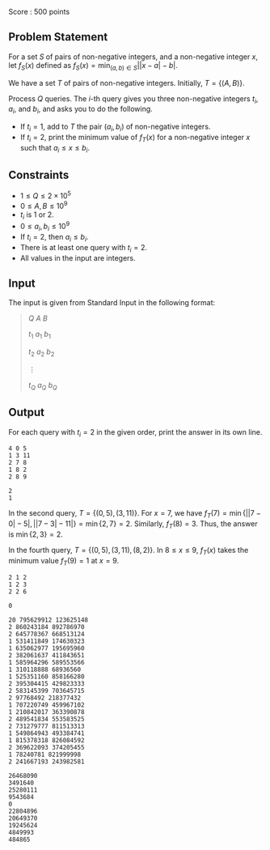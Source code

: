 Score : $500$ points

## Problem Statement

For a set $S$ of pairs of non-negative integers, and a non-negative integer $x$, let $f_S(x)$ defined as $\displaystyle f_S(x)=\min_{(a, b) \in S} \left| \left| x-a \right| - b \right|$.

We have a set $T$ of pairs of non-negative integers. Initially, $T=\lbrace (A, B)\rbrace$.

Process $Q$ queries. The $i$-th query gives you three non-negative integers $t_i$, $a_i$, and $b_i$, and asks you to do the following.

- If $t_i=1$, add to $T$ the pair $(a_i, b_i)$ of non-negative integers.
- If $t_i=2$, print the minimum value of $f_{T}(x)$ for a non-negative integer $x$ such that $a_i \leq x \leq b_i$.

## Constraints

- $1 \leq Q \leq 2 \times 10^5$
- $0 \leq A,B \leq 10^{9}$
- $t_i$ is $1$ or $2$.
- $0 \leq a_i,b_i \leq 10^{9}$
- If $t_i=2$, then $a_i \leq b_i$.
- There is at least one query with $t_i=2$.
- All values in the input are integers.

## Input

The input is given from Standard Input in the following format:

> $Q$ $A$ $B$
> 
> $t_1$ $a_1$ $b_1$
> 
> $t_2$ $a_2$ $b_2$
> 
> $\vdots$
> 
> $t_Q$ $a_Q$ $b_Q$

## Output

For each query with $t_i=2$ in the given order, print the answer in its own line.

```input1
4 0 5
1 3 11
2 7 8
1 8 2
2 8 9
```

```output1
2
1
```

In the second query, $T=\lbrace(0, 5), (3, 11) \rbrace$. For $x=7$, we have $f_T(7)=\min \lbrace \left| \left|7-0\right|-5\right|, \left| \left|7-3\right|-11\right| \rbrace=\min \lbrace 2, 7 \rbrace=2$. Similarly, $f_T(8)=3$. Thus, the answer is $\min \lbrace 2, 3 \rbrace =2$.

In the fourth query, $T=\lbrace(0, 5), (3, 11), (8, 2) \rbrace$. In $8 \leq x \leq 9$, $f_T(x)$ takes the minimum value $f_T(9)=1$ at $x=9$.

```input2
2 1 2
1 2 3
2 2 6
```

```output2
0
```

```input3
20 795629912 123625148
2 860243184 892786970
2 645778367 668513124
1 531411849 174630323
1 635062977 195695960
2 382061637 411843651
1 585964296 589553566
1 310118888 68936560
1 525351160 858166280
2 395304415 429823333
2 583145399 703645715
2 97768492 218377432
1 707220749 459967102
1 210842017 363390878
2 489541834 553583525
2 731279777 811513313
1 549864943 493384741
1 815378318 826084592
2 369622093 374205455
1 78240781 821999998
2 241667193 243982581
```

```output3
26468090
3491640
25280111
9543684
0
22804896
20649370
19245624
4849993
484865
```